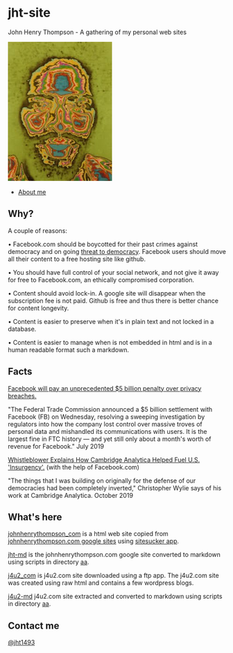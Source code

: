 # jht-site

John Henry Thompson - A gathering of my personal web sites

[![](jht-md/_/rsrc/1295207567308/the-art-of-learning/reflections/colorized-jht-height=320&width=240.jpg)](http://www.johnhenrythompson.com/the-art-of-learning/reflections/colorized-jht.jpg?attredirects=0)

- [About me](jht-md/README.md)

## Why?

A couple of reasons:

• Facebook.com should be boycotted for their past crimes against democracy and on going [threat to democracy](https://www.npr.org/2019/10/23/772075523/mark-zuckerberg-offers-a-choice-the-facebook-way-or-the-china-way). Facebook users should move all their content to a free hosting site like github.

• You should have full control of your social network, and not give it away for free to Facebook.com, an ethically compromised corporation.

• Content should avoid lock-in. A google site will disappear when the subscription fee is not paid. Github is free and thus there is better chance for content longevity.

• Content is easier to preserve when it's in plain text and not locked in a database.

• Content is easier to manage when is not embedded in html and is in a human readable format such a markdown.

## Facts

[Facebook will pay an unprecedented \$5 billion penalty over privacy breaches.](https://www.cnn.com/2019/07/24/tech/facebook-ftc-settlement/index.html)

"The Federal Trade Commission announced a \$5 billion settlement with Facebook (FB) on Wednesday, resolving a sweeping investigation by regulators into how the company lost control over massive troves of personal data and mishandled its communications with users. It is the largest fine in FTC history — and yet still only about a month's worth of revenue for Facebook."
July 2019

[Whistleblower Explains How Cambridge Analytica Helped Fuel U.S. 'Insurgency'.](https://www.npr.org/2019/10/08/768216311/whistleblower-explains-how-cambridge-analytica-helped-fuel-u-s-insurgency) (with the help of Facebook.com)

"The things that I was building on originally for the defense of our democracies had been completely inverted," Christopher Wylie says of his work at Cambridge Analytica.
October 2019

## What's here

[johnhenrythompson_com](johnhenrythompson_com) is a html web site copied from [johnhenrythompson.com google sites](http://www.johnhenrythompson.com) using [sitesucker app](https://ricks-apps.com/osx/sitesucker/).

[jht-md](jht-md/README.md) is the johnhenrythompson.com google site converted to markdown using scripts in directory [aa](aa).

[j4u2_com](j4u2_com) is j4u2.com site downloaded using a ftp app. The j4u2.com site was created using raw html and contains a few wordpress blogs.

[j4u2-md](j4u2-md) j4u2.com site extracted and converted to markdown using scripts in directory [aa](aa).

## Contact me

[@jht1493](https://twitter.com/jht1493)
